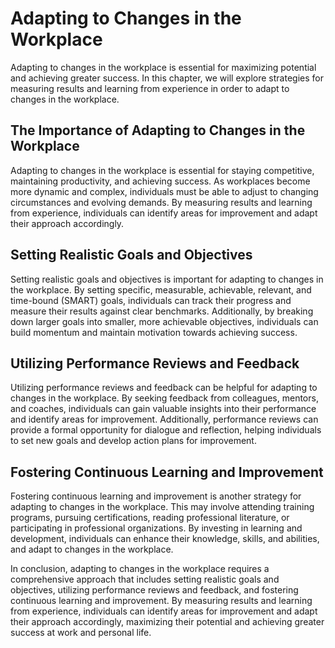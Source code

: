 Adapting to Changes in the Workplace
===============================================================================================

Adapting to changes in the workplace is essential for maximizing potential and achieving greater success. In this chapter, we will explore strategies for measuring results and learning from experience in order to adapt to changes in the workplace.

The Importance of Adapting to Changes in the Workplace
------------------------------------------------------

Adapting to changes in the workplace is essential for staying competitive, maintaining productivity, and achieving success. As workplaces become more dynamic and complex, individuals must be able to adjust to changing circumstances and evolving demands. By measuring results and learning from experience, individuals can identify areas for improvement and adapt their approach accordingly.

Setting Realistic Goals and Objectives
--------------------------------------

Setting realistic goals and objectives is important for adapting to changes in the workplace. By setting specific, measurable, achievable, relevant, and time-bound (SMART) goals, individuals can track their progress and measure their results against clear benchmarks. Additionally, by breaking down larger goals into smaller, more achievable objectives, individuals can build momentum and maintain motivation towards achieving success.

Utilizing Performance Reviews and Feedback
------------------------------------------

Utilizing performance reviews and feedback can be helpful for adapting to changes in the workplace. By seeking feedback from colleagues, mentors, and coaches, individuals can gain valuable insights into their performance and identify areas for improvement. Additionally, performance reviews can provide a formal opportunity for dialogue and reflection, helping individuals to set new goals and develop action plans for improvement.

Fostering Continuous Learning and Improvement
---------------------------------------------

Fostering continuous learning and improvement is another strategy for adapting to changes in the workplace. This may involve attending training programs, pursuing certifications, reading professional literature, or participating in professional organizations. By investing in learning and development, individuals can enhance their knowledge, skills, and abilities, and adapt to changes in the workplace.

In conclusion, adapting to changes in the workplace requires a comprehensive approach that includes setting realistic goals and objectives, utilizing performance reviews and feedback, and fostering continuous learning and improvement. By measuring results and learning from experience, individuals can identify areas for improvement and adapt their approach accordingly, maximizing their potential and achieving greater success at work and personal life.

